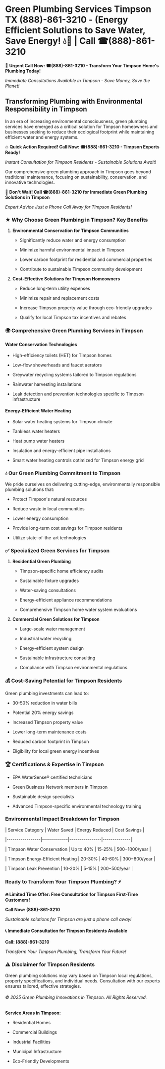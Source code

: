 # Green Plumbing Services Timpson TX (888)-861-3210 - (Energy Efficient Solutions to Save Water, Save Energy! 💧🌿 | Call ☎(888)-861-3210

🚨 **Urgent Call Now: ☎(888)-861-3210 - Transform Your Timpson Home's Plumbing Today!**
*Immediate Consultations Available in Timpson - Save Money, Save the Planet!*

## Transforming Plumbing with Environmental Responsibility in Timpson

In an era of increasing environmental consciousness, green plumbing services have emerged as a critical solution for Timpson homeowners and businesses seeking to reduce their ecological footprint while maintaining efficient water and energy systems. 

🔥 **Quick Action Required! Call Now: ☎(888)-861-3210 - Timpson Experts Ready!**
*Instant Consultation for Timpson Residents - Sustainable Solutions Await!*

Our comprehensive green plumbing approach in Timpson goes beyond traditional maintenance, focusing on sustainability, conservation, and innovative technologies.

🚨 **Don't Wait! Call ☎(888)-861-3210 for Immediate Green Plumbing Solutions in Timpson**
*Expert Advice Just a Phone Call Away for Timpson Residents!*

### ★ Why Choose Green Plumbing in Timpson? Key Benefits

1. **Environmental Conservation for Timpson Communities** 
   - Significantly reduce water and energy consumption
   - Minimize harmful environmental impact in Timpson
   - Lower carbon footprint for residential and commercial properties
   - Contribute to sustainable Timpson community development

2. **Cost-Effective Solutions for Timpson Homeowners** 
   - Reduce long-term utility expenses
   - Minimize repair and replacement costs
   - Increase Timpson property value through eco-friendly upgrades
   - Qualify for local Timpson tax incentives and rebates

### 🌍 Comprehensive Green Plumbing Services in Timpson

#### Water Conservation Technologies
- High-efficiency toilets (HET) for Timpson homes
- Low-flow showerheads and faucet aerators
- Greywater recycling systems tailored to Timpson regulations
- Rainwater harvesting installations
- Leak detection and prevention technologies specific to Timpson infrastructure

#### Energy-Efficient Water Heating
- Solar water heating systems for Timpson climate
- Tankless water heaters
- Heat pump water heaters
- Insulation and energy-efficient pipe installations
- Smart water heating controls optimized for Timpson energy grid

### 💧 Our Green Plumbing Commitment to Timpson

We pride ourselves on delivering cutting-edge, environmentally responsible plumbing solutions that:
- Protect Timpson's natural resources
- Reduce waste in local communities
- Lower energy consumption
- Provide long-term cost savings for Timpson residents
- Utilize state-of-the-art technologies

### ✅ Specialized Green Services for Timpson

1. **Residential Green Plumbing**
   - Timpson-specific home efficiency audits
   - Sustainable fixture upgrades
   - Water-saving consultations
   - Energy-efficient appliance recommendations
   - Comprehensive Timpson home water system evaluations

2. **Commercial Green Solutions for Timpson**
   - Large-scale water management
   - Industrial water recycling
   - Energy-efficient system design
   - Sustainable infrastructure consulting
   - Compliance with Timpson environmental regulations

### 💰 Cost-Saving Potential for Timpson Residents

Green plumbing investments can lead to:
- 30-50% reduction in water bills
- Potential 20% energy savings
- Increased Timpson property value
- Lower long-term maintenance costs
- Reduced carbon footprint in Timpson
- Eligibility for local green energy incentives

### 🏆 Certifications & Expertise in Timpson

- EPA WaterSense® certified technicians
- Green Business Network members in Timpson
- Sustainable design specialists
- Advanced Timpson-specific environmental technology training

### Environmental Impact Breakdown for Timpson

| Service Category | Water Saved | Energy Reduced | Cost Savings |
|-----------------|-------------|----------------|--------------|
| Timpson Water Conservation | Up to 40% | 15-25% | $500-$1000/year |
| Timpson Energy-Efficient Heating | 20-30% | 40-60% | $300-$800/year |
| Timpson Leak Prevention | 10-20% | 5-15% | $200-$500/year |

### Ready to Transform Your Timpson Plumbing? ⚡

**🔥 Limited Time Offer: Free Consultation for Timpson First-Time Customers!**

**Call Now: (888)-861-3210**
*Sustainable solutions for Timpson are just a phone call away!*

#### 📞 Immediate Consultation for Timpson Residents Available

**Call: (888)-861-3210**
*Transform Your Timpson Plumbing, Transform Your Future!*

### ⚠️ Disclaimer for Timpson Residents

Green plumbing solutions may vary based on Timpson local regulations, property specifications, and individual needs. Consultation with our experts ensures tailored, effective strategies.

###### © 2025 Green Plumbing Innovations in Timpson. All Rights Reserved.

**Service Areas in Timpson:** 
- Residential Homes
- Commercial Buildings
- Industrial Facilities
- Municipal Infrastructure
- Eco-Friendly Developments